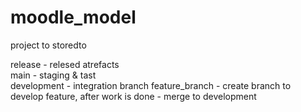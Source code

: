 # moodle_model
project to storedto 

release - relesed atrefacts <br />
main - staging & tast  
development - integration branch
feature_branch - create branch to develop feature, after work is done - merge to development
